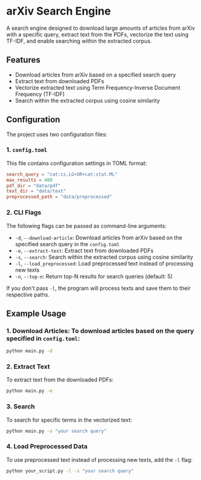 # arXiv Search Engine

A search engine designed to download large amounts of articles from arXiv with a 
specific query, extract text from the PDFs, vectorize the text using TF-IDF, and 
enable searching within the extracted corpus.

## Features

* Download articles from arXiv based on a specified search query
* Extract text from downloaded PDFs
* Vectorize extracted text using Term Frequency-Inverse Document Frequency (TF-IDF)
* Search within the extracted corpus using cosine similarity

## Configuration

The project uses two configuration files:

### 1. `config.toml`

This file contains configuration settings in TOML format:
```toml
search_query = "cat:cs.LG+OR+cat:stat.ML"
max_results = 400
pdf_dir = "data/pdf"
text_dir = "data/text"
preprocessed_path = "data/preprocessed"
```
### 2. CLI Flags

The following flags can be passed as command-line arguments:

* `-d`, `--download-article`: Download articles from arXiv based on the specified 
search query in the `config.toml`
* `-e`, `--extract-text`: Extract text from downloaded PDFs 
* `-s`, `--search`: Search within the extracted corpus using cosine similarity
* `-l`, `--load_preprocessed`: Load preprocessed text instead of processing new texts
* `-n`, `--top-n`: Return top-N results for search queries (default: 5)

If you don't pass `-l`, the program will process texts and save them to their 
respective paths.

## Example Usage

### 1. Download Articles: To download articles based on the query specified in `config.toml`:
```bash
python main.py -d
```

### 2. Extract Text
To extract text from the downloaded PDFs:
```bash
python main.py -e
```

### 3. Search
To search for specific terms in the vectorized text:
```bash
python main.py -s "your search query"
```

### 4. Load Preprocessed Data
To use preprocessed text instead of processing new texts, add the `-l` flag:
```bash
python your_script.py -l -s "your search query"
```
